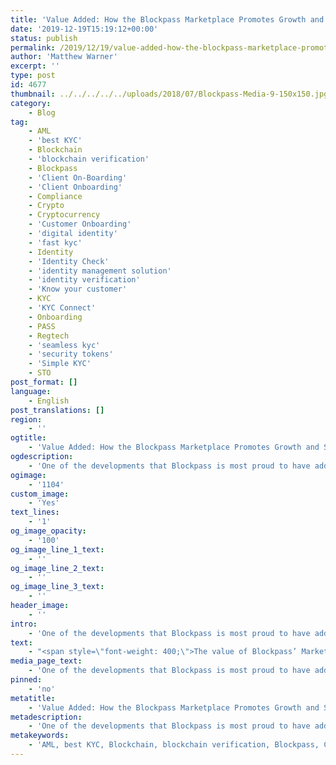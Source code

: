 ```yaml
---
title: 'Value Added: How the Blockpass Marketplace Promotes Growth and Security'
date: '2019-12-19T15:19:12+00:00'
status: publish
permalink: /2019/12/19/value-added-how-the-blockpass-marketplace-promotes-growth-and-security
author: 'Matthew Warner'
excerpt: ''
type: post
id: 4677
thumbnail: ../../../../../uploads/2018/07/Blockpass-Media-9-150x150.jpg
category:
    - Blog
tag:
    - AML
    - 'best KYC'
    - Blockchain
    - 'blockchain verification'
    - Blockpass
    - 'Client On-Boarding'
    - 'Client Onboarding'
    - Compliance
    - Crypto
    - Cryptocurrency
    - 'Customer Onboarding'
    - 'digital identity'
    - 'fast kyc'
    - Identity
    - 'Identity Check'
    - 'identity management solution'
    - 'identity verification'
    - 'Know your customer'
    - KYC
    - 'KYC Connect'
    - Onboarding
    - PASS
    - Regtech
    - 'seamless kyc'
    - 'security tokens'
    - 'Simple KYC'
    - STO
post_format: []
language:
    - English
post_translations: []
region:
    - ''
ogtitle:
    - 'Value Added: How the Blockpass Marketplace Promotes Growth and Security'
ogdescription:
    - 'One of the developments that Blockpass is most proud to have added and expanded on over the course of 2019 has been the Blockpass Marketplace. Launched earlier this year, the Marketplace is a space where Blockpass users can find details of all Blockpass’ partners - companies and businesses they can onboard with using their Blockpass identity. Not only does the Marketplace provide a single location for users to find the services available to them, but it also lists the variety of special details that are provided through these partnerships, exclusive to Blockpass users. '
ogimage:
    - '1104'
custom_image:
    - 'Yes'
text_lines:
    - '1'
og_image_opacity:
    - '100'
og_image_line_1_text:
    - ''
og_image_line_2_text:
    - ''
og_image_line_3_text:
    - ''
header_image:
    - ''
intro:
    - 'One of the developments that Blockpass is most proud to have added and expanded on over the course of 2019 has been the Blockpass Marketplace. Launched earlier this year, the Marketplace is a space where Blockpass users can find details of all Blockpass’ partners - companies and businesses they can onboard with using their Blockpass identity. Not only does the Marketplace provide a single location for users to find the services available to them, but it also lists the variety of special details that are provided through these partnerships, exclusive to Blockpass users. '
text:
    - "<span style=\"font-weight: 400;\">The value of Blockpass’ Marketplace cannot be underestimated, with many different factors contributing to its overall benefit. Perhaps most significant of these is the role the Marketplace plays in growing the Blockpass ecosystem. The main value of Blockpass lies in its ability to provide cost effective and simple KYC whilst giving users control over their personal data; however, this KYC becomes even more efficient and attractive as the number of Blockpass partners grows and the size of the ecosystem increases.\_</span>\r\n\r\n<span style=\"font-weight: 400;\">As more companies are added to the Marketplace, so more users are encouraged to create their Blockpass Identity and engage with the variety of services on offer - leading to a more attractive space for future merchants who are then incentivised to partner with Blockpass and offer their services. Blockpass users represent a gathering of forward-thinking, tech-savvy individuals with an eye for innovation. Businesses are always eager to meet these kinds of people as they are more likely to understand the benefits afforded by new developments with cutting-edge technology.\_</span>\r\n\r\n<span style=\"font-weight: 400;\">For Blockpass users, as the Marketplace grows, they can enjoy a greater number of instant-onboarding options and special offers, making the Marketplace a key value added to the ecosystem. With a larger user base and Marketplace, Blockpass encourages new partners to offer even more attractive deals, bonuses or giveaways as a benefit to our community, which rewards those who have created and are using their Blockpass identity and choose to take advantage of the offers. It also means that Blockpass users can find the latest innovative and ground-breaking companies in one place; they are ready to on-board with new companies and leverage their services or become involved with any ongoing token offerings or similar offerings instantly.\_</span>\r\n\r\n<span style=\"font-weight: 400;\">We are constantly working hard to find more partners and to bring even bigger and better deals to our Marketplace for users to enjoy. Please feel free to get in touch with Blockpass via email or social media to let us know how we can improve the feature for you. If you would like to get in touch with Blockpass about partnerships or AdPASS, please send a message to the marketing or sales teams.\_</span>"
media_page_text:
    - 'One of the developments that Blockpass is most proud to have added and expanded on over the course of 2019 has been the Blockpass Marketplace. Launched earlier this year, the Marketplace is a space where Blockpass users can find details of all Blockpass’ partners - companies and businesses they can onboard with using their Blockpass identity. Not only does the Marketplace provide a single location for users to find the services available to them, but it also lists the variety of special details that are provided through these partnerships, exclusive to Blockpass users. '
pinned:
    - 'no'
metatitle:
    - 'Value Added: How the Blockpass Marketplace Promotes Growth and Security'
metadescription:
    - 'One of the developments that Blockpass is most proud to have added and expanded on over the course of 2019 has been the Blockpass Marketplace. Launched earlier this year, the Marketplace is a space where Blockpass users can find details of all Blockpass’ partners - companies and businesses they can onboard with using their Blockpass identity. Not only does the Marketplace provide a single location for users to find the services available to them, but it also lists the variety of special details that are provided through these partnerships, exclusive to Blockpass users. '
metakeywords:
    - 'AML, best KYC, Blockchain, blockchain verification, Blockpass, Client On-Boarding, Client Onboarding, Compliance, Crypto, Cryptocurrency, Customer Onboarding, digital identity, fast kyc, Identity, Identity Check, identity management solution, identity verification, Know your customer, KYC, KYC Connect, PASS, Regtech, seamless kyc, security tokens, Simple KYC, STO, identity, digital identity, onboarding'
---
```

<!DOCTYPE html PUBLIC "-//W3C//DTD HTML 4.0 Transitional//EN" "http://www.w3.org/TR/REC-html40/loose.dtd">
<?xml encoding="UTF-8">
